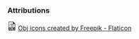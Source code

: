 

### Attributions

<img src="src/main/resources/stan/qodat/images/object-file-format.png" alt="" width="20px">
<a href="https://www.flaticon.com/free-icons/obj" title="obj icons">Obj icons created by Freepik - Flaticon</a>
